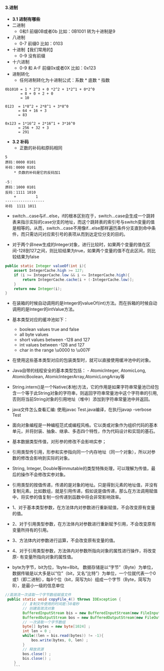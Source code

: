 #### 3.进制
- **3.1 进制有哪些**
- 二进制
	* 0和1     前缀0B或者0b       比如：0B1001      转为十进制是9
- 八进制
	* 0-7       前缀0       比如：0103       
- 十进制【我们常用的】
	* 0-9       没有前缀
- 十六进制
	* 0-9 和 A-F     前缀0x或者0X          比如：0x123
- 进制转化
	* 任何进制转化为十进制公式：系数 * 底数 ^ 指数

```
0b1010 = 1 * 2^3 + 0 *2^2 + 1*2^1 + 0*2^0
       = 8 + 0 + 2 + 0
       = 10

0123  = 1*8^2 + 2*8^1 + 3*8^0
      = 64 + 16 + 3
      = 83

0x123 = 1*16^2 + 2*16^1 + 3*16^0
      = 256 + 32 + 3
      = 291
```

- **3.2 补码**
	* 正数的补码和原码相同

```
5
原码：0000 0101
补码：0000 0101
	* 负数的补码是它的反码加1

-5：
原码：1000 0101
反码：1111 1010
    +         1
------------------
补码  1111 1011
```


- switch...case与if...else，if的根本区别在于，switch...case会生成一个跳转表来指示实际的case分支的地址，而这个跳转表的索引号与switch变量的值是相等的。从而，switch...case不用像if...else那样遍历条件分支直到命中条件，而只需访问对应索引号的表项从而到达定位分支的目的。


- 对于两个非new生成的Integer对象，进行比较时，如果两个变量的值在区间-128到127之间，则比较结果为true，如果两个变量的值不在此区间，则比较结果为false
```java
public static Integer valueOf(int i){
    assert IntegerCache.high >= 127;
    if (i >= IntegerCache.low && i <= IntegerCache.high){
        return IntegerCache.cache[i + (-IntegerCache.low)];
    }
    return new Integer(i);
}
```


- 在装箱的时候自动调用的是Integer的valueOf(int)方法。而在拆箱的时候自动调用的是Integer的intValue方法。

- 基本类型对应的缓冲池如下：
    - boolean values true and false
    - all byte values
    - short values between -128 and 127
    - int values between -128 and 127
    - char in the range \u0000 to \u007F
- 在使用这些基本类型对应的包装类型时，就可以直接使用缓冲池中的对象。


- Java自带的线程安全的基本类型包括：
      - AtomicInteger, AtomicLong, AtomicBoolean, AtomicIntegerArray,AtomicLongArray等


- String.intern()是一个Native(本地)方法，它的作用是如果字符串常量池已经包含一个等于此String对象的字符串，则返回字符串常量池中这个字符串的引用, 否则将当前String对象的引用地址（堆中）添加到字符串常量池中并返回。


- java文件怎么查看汇编: 使用javac Test.java编译，在执行javap -verbose Test


- 面向对象编程是一种编程范式或编程风格。它以类或对象作为组织代码的基本单元，并将封装、抽象、继承、多态四个特性，作为代码设计和实现的基石。

- 基本数据类型传值，对形参的修改不会影响实参；
- 引用类型传引用，形参和实参指向同一个内存地址（同一个对象），所以对参数的修改会影响到实际的对象。
- String, Integer, Double等immutable的类型特殊处理，可以理解为传值，最后的操作不会修改实参对象。
- 引用类型的按值传递，传递的是对象的地址。只是得到元素的地址值，并没有复制元素。比如数组，就是引用传递，假如说是值传递，那么在方法调用赋值中，将实参的值复制一份传递到函数中将会非常影响效率。

- 1、对于基本类型参数，在方法体内对参数进行重新赋值，不会改变原有变量的值。
- 2、对于引用类型参数，在方法体内对参数进行重新赋予引用，不会改变原有变量所持有的引用。
- 3、方法体内对参数进行运算，不会改变原有变量的值。
- 4、对于引用类型参数，方法体内对参数所指向对象的属性进行操作，将改变原- 有变量所指向对象的属性值。

- byte为字节，bit为位，1byte=8bit。 数据存储是以“字节”（Byte）为单位，数据传输是以大多是以“位”（bit，又名“比特”）为单位，一个位就代表一个0或1（即二进制），每8个位（bit，简写为b）组成一个字节（Byte，简写为B），是最小一级的信息单位


```java
//高效流一次读取一个字节数组赋值文件
 public static void copyFile_4() throws IOException {       
        // 复制文件使用的时间是:50毫秒
        // 创建高效流对象
        BufferedInputStream bis = new BufferedInputStream(new FileInputStream("C:\\a.avi")) ;
        BufferedOutputStream bos = new BufferedOutputStream(new FileOutputStream("D:\\a.avi")) ;
        // 一次读取一个字节数组
        byte[] bytes = new byte[1024] ;
        int len = 0 ;
        while((len = bis.read(bytes)) != -1){
            bos.write(bytes, 0, len) ;
        }
        // 释放资源
        bos.close() ;
        bis.close() ;
    }
    ```